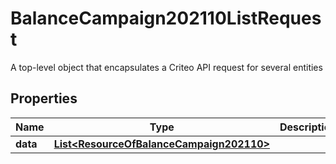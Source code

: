 

# BalanceCampaign202110ListRequest

A top-level object that encapsulates a Criteo API request for several entities

## Properties

| Name | Type | Description | Notes |
|------------ | ------------- | ------------- | -------------|
|**data** | [**List&lt;ResourceOfBalanceCampaign202110&gt;**](ResourceOfBalanceCampaign202110.md) |  |  [optional] |



